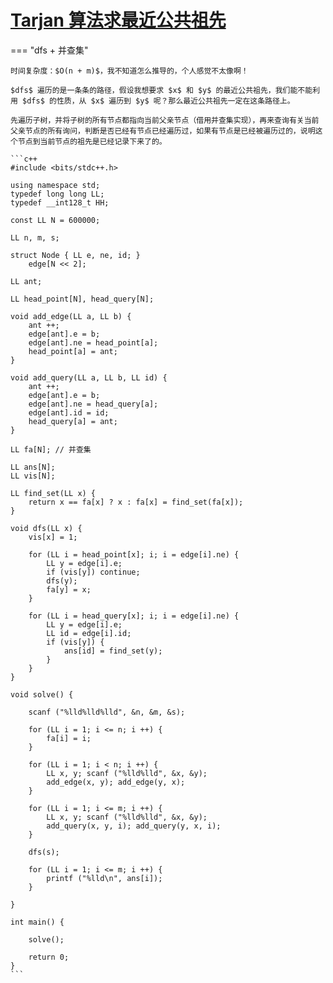 # [Tarjan 算法求最近公共祖先](https://www.luogu.com.cn/problem/P3379)

=== "dfs + 并查集"

    时间复杂度：$O(n + m)$，我不知道怎么推导的，个人感觉不太像啊！

    $dfs$ 遍历的是一条条的路径，假设我想要求 $x$ 和 $y$ 的最近公共祖先，我们能不能利用 $dfs$ 的性质，从 $x$ 遍历到 $y$ 呢？那么最近公共祖先一定在这条路径上。

    先遍历子树，并将子树的所有节点都指向当前父亲节点（借用并查集实现），再来查询有关当前父亲节点的所有询问，判断是否已经有节点已经遍历过，如果有节点是已经被遍历过的，说明这个节点到当前节点的祖先是已经记录下来了的。

    ```c++
    #include <bits/stdc++.h>

    using namespace std;
    typedef long long LL;
    typedef __int128_t HH;

    const LL N = 600000;

    LL n, m, s;

    struct Node { LL e, ne, id; } 
        edge[N << 2];

    LL ant;

    LL head_point[N], head_query[N];

    void add_edge(LL a, LL b) {
        ant ++;
        edge[ant].e = b;
        edge[ant].ne = head_point[a];
        head_point[a] = ant;
    }

    void add_query(LL a, LL b, LL id) {
        ant ++;
        edge[ant].e = b;
        edge[ant].ne = head_query[a];
        edge[ant].id = id;
        head_query[a] = ant;
    }

    LL fa[N]; // 并查集

    LL ans[N];
    LL vis[N];

    LL find_set(LL x) {
        return x == fa[x] ? x : fa[x] = find_set(fa[x]);
    }

    void dfs(LL x) {
        vis[x] = 1;
        
        for (LL i = head_point[x]; i; i = edge[i].ne) {
            LL y = edge[i].e;
            if (vis[y]) continue;
            dfs(y);
            fa[y] = x;
        }

        for (LL i = head_query[x]; i; i = edge[i].ne) {
            LL y = edge[i].e;
            LL id = edge[i].id;
            if (vis[y]) {
                ans[id] = find_set(y);
            }
        }
    }

    void solve() {
        
        scanf ("%lld%lld%lld", &n, &m, &s);

        for (LL i = 1; i <= n; i ++) {
            fa[i] = i;
        }

        for (LL i = 1; i < n; i ++) {
            LL x, y; scanf ("%lld%lld", &x, &y);
            add_edge(x, y); add_edge(y, x);
        }

        for (LL i = 1; i <= m; i ++) {
            LL x, y; scanf ("%lld%lld", &x, &y);
            add_query(x, y, i); add_query(y, x, i);
        }

        dfs(s);

        for (LL i = 1; i <= m; i ++) {
            printf ("%lld\n", ans[i]);
        }
        
    }

    int main() {

        solve();

        return 0;
    }
    ```